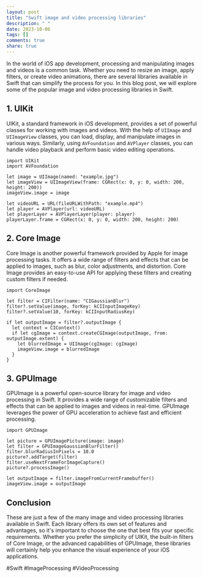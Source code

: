 ```yaml
---
layout: post
title: "Swift image and video processing libraries"
description: " "
date: 2023-10-06
tags: []
comments: true
share: true
---
```


In the world of iOS app development, processing and manipulating images and videos is a common task. Whether you need to resize an image, apply filters, or create video animations, there are several libraries available in Swift that can simplify the process for you. In this blog post, we will explore some of the popular image and video processing libraries in Swift.

## 1. UIKit

UIKit, a standard framework in iOS development, provides a set of powerful classes for working with images and videos. With the help of `UIImage` and `UIImageView` classes, you can load, display, and manipulate images in various ways. Similarly, using `AVFoundation` and `AVPlayer` classes, you can handle video playback and perform basic video editing operations.

```
import UIKit
import AVFoundation

let image = UIImage(named: "example.jpg")
let imageView = UIImageView(frame: CGRect(x: 0, y: 0, width: 200, height: 200))
imageView.image = image

let videoURL = URL(fileURLWithPath: "example.mp4")
let player = AVPlayer(url: videoURL)
let playerLayer = AVPlayerLayer(player: player)
playerLayer.frame = CGRect(x: 0, y: 0, width: 200, height: 200)
```

## 2. Core Image

Core Image is another powerful framework provided by Apple for image processing tasks. It offers a wide range of filters and effects that can be applied to images, such as blur, color adjustments, and distortion. Core Image provides an easy-to-use API for applying these filters and creating custom filters if needed.

```
import CoreImage

let filter = CIFilter(name: "CIGaussianBlur")
filter?.setValue(image, forKey: kCIInputImageKey)
filter?.setValue(10, forKey: kCIInputRadiusKey)

if let outputImage = filter?.outputImage {
  let context = CIContext()
  if let cgImage = context.createCGImage(outputImage, from: outputImage.extent) {
    let blurredImage = UIImage(cgImage: cgImage)
    imageView.image = blurredImage
  }
}
```

## 3. GPUImage

GPUImage is a powerful open-source library for image and video processing in Swift. It provides a wide range of customizable filters and effects that can be applied to images and videos in real-time. GPUImage leverages the power of GPU acceleration to achieve fast and efficient processing.

```
import GPUImage

let picture = GPUImagePicture(image: image)
let filter = GPUImageGaussianBlurFilter()
filter.blurRadiusInPixels = 10.0
picture?.addTarget(filter)
filter.useNextFrameForImageCapture()
picture?.processImage()

let outputImage = filter.imageFromCurrentFramebuffer()
imageView.image = outputImage
```

## Conclusion

These are just a few of the many image and video processing libraries available in Swift. Each library offers its own set of features and advantages, so it's important to choose the one that best fits your specific requirements. Whether you prefer the simplicity of UIKit, the built-in filters of Core Image, or the advanced capabilities of GPUImage, these libraries will certainly help you enhance the visual experience of your iOS applications.

#Swift #ImageProcessing #VideoProcessing